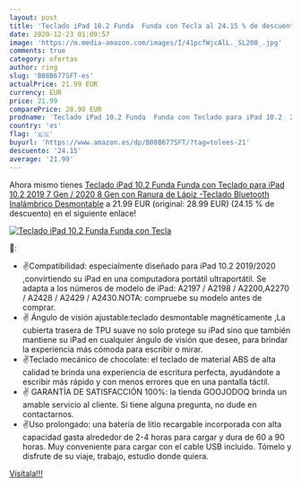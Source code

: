 ```yaml
---
layout: post
title: 'Teclado iPad 10.2 Funda  Funda con Tecla al 24.15 % de descuento'
date: 2020-12-23 01:09:57
image: 'https://m.media-amazon.com/images/I/41pcfWjcAlL._SL200_.jpg'
comments: true
category: ofertas
author: ring
slug: 'B08B677SFT-es'
actualPrice: 21.99 EUR
currency: EUR
price: 21.99
comparePrice: 28.99 EUR
prodname: 'Teclado iPad 10.2 Funda  Funda con Teclado para iPad 10.2  2019 7 Gen / 2020 8 Gen  con Ranura de Lápiz -Teclado Bluetooth Inalámbrico Desmontable'
country: 'es'
flag: '🇪🇸'
buyurl: 'https://www.amazon.es/dp/B08B677SFT/?tag=tolees-21'
descuento: '24.15'
average: '21.99'
---
```


Ahora mismo tienes [Teclado iPad 10.2 Funda  Funda con Teclado para iPad 10.2  2019 7 Gen / 2020 8 Gen  con Ranura de Lápiz -Teclado Bluetooth Inalámbrico Desmontable](https://www.amazon.es/dp/B08B677SFT/?tag=tolees-21) a 21.99 EUR (original: 28.99 EUR) (24.15 %  de descuento) en el siguiente enlace!

[![Teclado iPad 10.2 Funda  Funda con Tecla](https://m.media-amazon.com/images/I/41pcfWjcAlL._SL200_.jpg)](https://www.amazon.es/dp/B08B677SFT/?tag=tolees-21)

🔎:

- ✌Compatibilidad: especialmente diseñado para iPad 10.2 2019/2020 ,convirtiendo su iPad en una computadora portátil ultraportátil. Se adapta a los números de modelo de iPad: A2197 / A2198 / A2200,A2270 / A2428 / A2429 / A2430.NOTA: compruebe su modelo antes de comprar.
- ✌ Ángulo de visión ajustable:teclado desmontable magnéticamente ,La cubierta trasera de TPU suave no solo protege su iPad sino que también mantiene su iPad en cualquier ángulo de visión que desee, para brindar la experiencia más cómoda para escribir o mirar.
- ✌Teclado mecánico de chocolate: el teclado de material ABS de alta calidad te brinda una experiencia de escritura perfecta, ayudándote a escribir más rápido y con menos errores que en una pantalla táctil.
- ✌ GARANTÍA DE SATISFACCIÓN 100%: la tienda GOOJODOQ brinda un amable servicio al cliente. Si tiene alguna pregunta, no dude en contactarnos.
- ✌Uso prolongado: una batería de litio recargable incorporada con alta capacidad gasta alrededor de 2-4 horas para cargar y dura de 60 a 90 horas. Muy conveniente para cargar con el cable USB incluido. Tómelo y disfrute de su viaje, trabajo, estudio donde quiera.

[Visítala!!!](https://www.amazon.es/dp/B08B677SFT/?tag=tolees-21)
